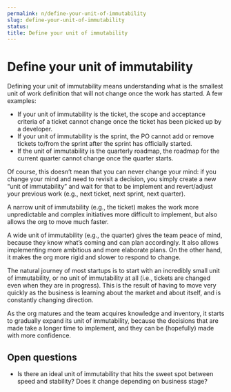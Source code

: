 ```yaml
---
permalink: n/define-your-unit-of-immutability
slug: define-your-unit-of-immutability
status: 
title: Define your unit of immutability
---
```

# Define your unit of immutability

Defining your unit of immutability means understanding what is the smallest unit of work definition that will not change once the work has started. A few examples:

- If your unit of immutability is the ticket, the scope and acceptance criteria of a ticket cannot change once the ticket has been picked up by a developer.
- If your unit of immutability is the sprint, the PO cannot add or remove tickets to/from the sprint after the sprint has officially started.
- If the unit of immutability is the quarterly roadmap, the roadmap for the current quarter cannot change once the quarter starts.

Of course, this doesn’t mean that you can never change your mind: if you change your mind and need to revisit a decision, you simply create a new “unit of immutability” and wait for that to be implement and revert/adjust your previous work (e.g., next ticket, next sprint, next quarter).

A narrow unit of immutability (e.g., the ticket) makes the work more unpredictable and complex initiatives more difficult to implement, but also allows the org to move much faster.

A wide unit of immutability (e.g., the quarter) gives the team peace of mind, because they know what’s coming and can plan accordingly. It also allows implementing more ambitious and more elaborate plans. On the other hand, it makes the org more rigid and slower to respond to change.

The natural journey of most startups is to start with an incredibly small unit of immutability, or no unit of immutability at all (i.e., tickets are changed even when they are in progress). This is the result of having to move very quickly as the business is learning about the market and about itself, and is constantly changing direction.

As the org matures and the team acquires knowledge and inventory, it starts to gradually expand its unit of immutability, because the decisions that are made take a longer time to implement, and they can be (hopefully) made with more confidence.

## Open questions

- Is there an ideal unit of immutability that hits the sweet spot between speed and stability? Does it change depending on business stage?
